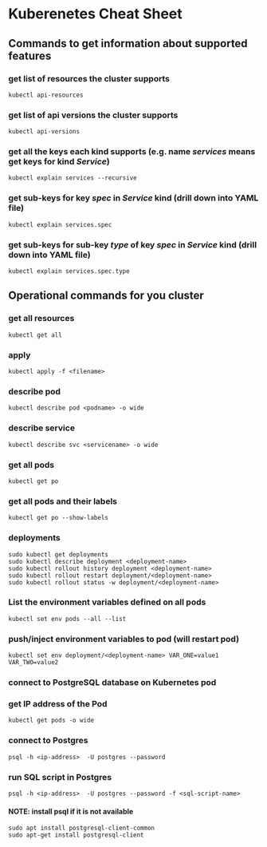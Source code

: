# Kuberenetes Cheat Sheet

## Commands to get information about supported features

### get list of resources the cluster supports
```
kubectl api-resources
```

### get list of api versions the cluster supports
```
kubectl api-versions
```

### get all the keys each **kind** supports (e.g. name **_services_** means get keys for kind **_Service_**)
```
kubectl explain services --recursive
```

### get sub-keys for key **_spec_** in **_Service_** kind (drill down into YAML file)
```
kubectl explain services.spec
```

### get sub-keys for sub-key **_type_** of key **_spec_** in **_Service_** kind (drill down into YAML file)
```
kubectl explain services.spec.type
```

## Operational commands for you cluster
### get all resources
```
kubectl get all
```

### apply
```
kubectl apply -f <filename>
```

### describe pod
```
kubectl describe pod <podname> -o wide
```

### describe service
```
kubectl describe svc <servicename> -o wide
```

### get all pods
```
kubectl get po
```

### get all pods and their labels
```
kubectl get po --show-labels
```

### deployments
```
sudo kubectl get deployments
sudo kubectl describe deployment <deployment-name>
sudo kubectl rollout history deployment <deployment-name>
sudo kubectl rollout restart deployment/<deployment-name>
sudo kubectl rollout status -w deployment/<deployment-name>
```

### List the environment variables defined on all pods
```
kubectl set env pods --all --list
```

### push/inject environment variables to pod (will restart pod)
```
kubectl set env deployment/<deployment-name> VAR_ONE=value1 VAR_TWO=value2
```

### connect to PostgreSQL database on Kubernetes pod
### get IP address of the Pod
```
kubectl get pods -o wide
```

### connect to Postgres
```
psql -h <ip-address>  -U postgres --password
```
### run SQL script in Postgres
```
psql -h <ip-address>  -U postgres --password -f <sql-script-name>
```

#### NOTE: install psql if it is not available 
```
sudo apt install postgresql-client-common
sudo apt-get install postgresql-client
```